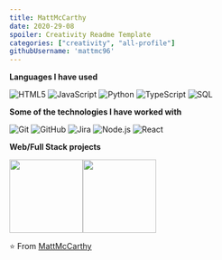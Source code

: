 ```yaml
---
title: MattMcCarthy
date: 2020-29-08
spoiler: Creativity Readme Template
categories: ["creativity", "all-profile"]
githubUsername: 'mattmc96'
---
```

<!--
[![Header](https://github.com/mattmc96/mattmc96/raw/master/profile.gif)](https://www.youtube.com/watch?v=dQw4w9WgXcQ)

[![mattsportfolio.dev](https://img.shields.io/badge/-ADAMALSTON.COM-000000?style=for-the-badge&logo=react&logoColor=white)](https://www.mattsportfolio.dev/) --->

**Languages I have used**

![HTML5](https://img.shields.io/badge/-HTML5-000000?style=flat&logo=HTML5)
![JavaScript](https://img.shields.io/badge/-JavaScript-000000?style=flat&logo=javascript)
![Python](https://img.shields.io/badge/-Python-000000?style=flat&logo=python)
![TypeScript](https://img.shields.io/badge/-TypeScript-000000?style=flat&logo=typescript&logoColor=007ACC)
![SQL](https://img.shields.io/badge/-SQL-000000?style=flat&logo=MySQL)

**Some of the technologies I have worked with**

![Git](https://img.shields.io/badge/-Git-000000?style=flat&logo=git&logoColor=F05032)
![GitHub](https://img.shields.io/badge/-GitHub-000000?style=flat&logo=github&logoColor=FFFFFF)
![Jira](https://img.shields.io/badge/-Jira-000000?style=flat&logo=jira-software&logoColor=white&logoColor=0052CC)
![Node.js](https://img.shields.io/badge/-Node.js-000000?style=flat&logo=node.js&logoColor=339933)
![React](https://img.shields.io/badge/-React-000000?style=flat&logo=React&logoColor=61DAFB)


**Web/Full Stack projects**
<!--
[![Connect](https://img.shields.io/badge/-🧼&nbsp;&nbsp;Clean&nbsp;My&nbsp;Mac-000000?style=flat)]
[![GetAway](https://img.shields.io/badge/-📧&nbsp;&nbsp;SMTP-000000?style=flat)]
[![Boulder Pub](https://img.shields.io/badge/-📡&nbsp;&nbsp;Network&nbsp;Tools-000000?style=flat)]
[![Rent-A-Ride](https://img.shields.io/badge/-⛓️&nbsp;Cache&nbsp;Simulator-000000?style=flat)]
[![My Website](https://img.shields.io/badge/-🧬&nbsp;&nbsp;My&nbsp;Website-000000?style=flat)]
[![Expense Tracker](https://img.shields.io/badge/-🌈&nbsp;&nbsp;RGB&nbsp;Text&nbsp;Colorizer-000000?style=flat)]
-->

<img align="" height='130px' src="https://github-readme-stats.vercel.app/api?username=mattmc96&hide_title=true&show_icons=true&include_all_commits=true&line_height=21&bg_color=0,EC6C6C,FFD479,FFFC79,73FA79&theme=graywhite" /><img align="" height='130px' src="https://github-readme-stats.vercel.app/api/top-langs/?username=mattmc96&hide_title=true&layout=compact&bg_color=0,73FA79,73FDFF,7A81FF&theme=graywhite" />


⭐️ From [MattMcCarthy](https://github.com/mattmc96)
